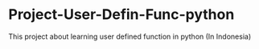 # Project-User-Defin-Func-python
This project about learning user defined function in python (In Indonesia)
